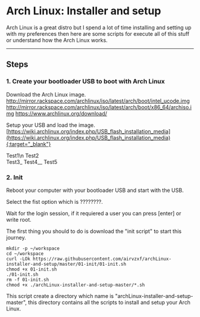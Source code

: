 # Arch Linux: Installer and setup

Arch Linux is a great distro but I spend a lot of time installing and setting up with my preferences then here are some scripts for execute all of this stuff or understand how the Arch Linux works.

---

## Steps
### 1. Create your bootloader USB to boot with Arch Linux

Download the Arch Linux image.<br />
http://mirror.rackspace.com/archlinux/iso/latest/arch/boot/intel_ucode.img
http://mirror.rackspace.com/archlinux/iso/latest/arch/boot/x86_64/archiso.img
https://www.archlinux.org/download/

Setup your USB and load the image.<br />
[https://wiki.archlinux.org/index.php/USB_flash_installation_media](https://wiki.archlinux.org/index.php/USB_flash_installation_media){:target="_blank"}

Test1\n
Test2<br>
Test3_
Test4__
Test5

### 2. Init
Reboot your computer with your bootloader USB and start with the USB.

Select the fist option which is ????????.

Wait for the login session, if it requiered a user you can press [enter] or write root.

The first thing you should to do is download the "init script" to start this journey.
```shell
mkdir -p ~/workspace
cd ~/workspace
curl -LOk https://raw.githubusercontent.com/airvzxf/archLinux-installer-and-setup/master/01-init/01-init.sh
chmod +x 01-init.sh
./01-init.sh
rm -f 01-init.sh
chmod +x ./archLinux-installer-and-setup-master/*.sh
```

This script create a directory which name is "archLinux-installer-and-setup-master", this directory contains all the scripts to install and setup your Arch Linux.
